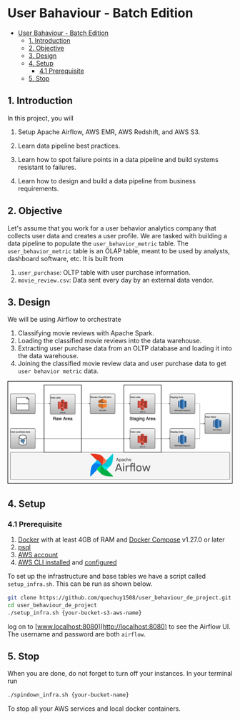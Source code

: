 # User Bahaviour - Batch Edition

- [User Bahaviour - Batch Edition](#user-bahaviour---batch-edition)
  - [1. Introduction](#1-introduction)
  - [2. Objective](#2-objective)
  - [3. Design](#3-design)
  - [4. Setup](#4-setup)
    - [4.1 Prerequisite](#41-prerequisite)
  - [5. Stop](#5-stop)

## 1. Introduction
In this project, you will

1. Setup Apache Airflow, AWS EMR, AWS Redshift, and AWS S3.

2. Learn data pipeline best practices.

3. Learn how to spot failure points in a data pipeline and build systems resistant to failures.

4. Learn how to design and build a data pipeline from business requirements.

## 2. Objective

Let's assume that you work for a user behavior analytics company that collects user data and creates a user profile. We are tasked with building a data pipeline to populate the `user_behavior_metric` table. The `user_behavior_metric` table is an OLAP table, meant to be used by analysts, dashboard software, etc. It is built from

1. `user_purchase`: OLTP table with user purchase information.
2. `movie_review.csv`: Data sent every day by an external data vendor.

## 3. Design

We will be using Airflow to orchestrate

1. Classifying movie reviews with Apache Spark.
2. Loading the classified movie reviews into the data warehouse.
3. Extracting user purchase data from an OLTP database and loading it into the data warehouse.
4. Joining the classified movie review data and user purchase data to get `user behavior metric` data.

![Data pipeline design](./assets/de_proj_design.png)

## 4. Setup

### 4.1 Prerequisite

1. [Docker](https://docs.docker.com/engine/install/) with at least 4GB of RAM and [Docker Compose](https://docs.docker.com/compose/install/) v1.27.0 or later
2. [psql](https://blog.timescale.com/tutorials/how-to-install-psql-on-mac-ubuntu-debian-windows/)
3. [AWS account](https://aws.amazon.com/)
4. [AWS CLI installed](https://docs.aws.amazon.com/cli/latest/userguide/install-cliv2.html) and [configured](https://docs.aws.amazon.com/cli/latest/userguide/cli-chap-configure.html)

To set up the infrastructure and base tables we have a script called `setup_infra.sh`. This can be run as shown below.

```bash
git clone https://github.com/quochuy1508/user_behaviour_de_project.git
cd user_behaviour_de_project
./setup_infra.sh {your-bucket-s3-aws-name}
```
log on to [www.localhost:8080](http://localhost:8080) to see the Airflow UI. The username and password are both `airflow`.

## 5. Stop

When you are done, do not forget to turn off your instances. In your terminal run

```bash
./spindown_infra.sh {your-bucket-name}
```
To stop all your AWS services and local docker containers.
